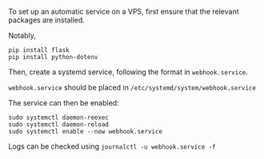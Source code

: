 To set up an automatic service on a VPS, first ensure that the relevant packages are installed. 

Notably,

```
pip install flask
pip install python-dotenv
```

Then, create a systemd service, following the format in ```webhook.service```. 

```webhook.service``` should be placed in ```/etc/systemd/system/webhook.service```

The service can then be enabled:

```
sudo systemctl daemon-reexec
sudo systemctl daemon-reload
sudo systemctl enable --now webhook.service
```

Logs can be checked using ```journalctl -u webhook.service -f```